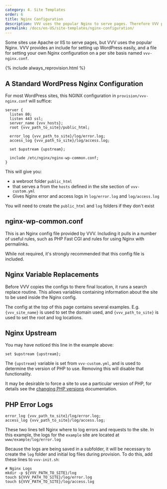 ```yaml
---
category: 4. Site Templates
order: 6
title: Nginx Configuration
description: VVV uses the popular Nginx to serve pages. Therefore VVV provides an include for setting up WordPress easily and a file for per site Nginx configurations.
permalink: /docs/en-US/site-templates/nginx-configuration/
---
```


Some sites use Apache or IIS to serve pages, but VVV uses the popular Nginx. VVV provides an include for setting up WordPress easily, and a file for setting your own Nginx configuration on a per site basis named `vvv-nginx.conf`.

{% include always_reprovision.html %}

## A Standard WordPress Nginx Configuration

For most WordPress sites, this NGINX configuration in `provision/vvv-nginx.conf` will suffice:

```Nginx
server {
  listen 80;
  listen 443 ssl;
  server_name {vvv_hosts};
  root {vvv_path_to_site}/public_html;

  error_log {vvv_path_to_site}/log/error.log;
  access_log {vvv_path_to_site}/log/access.log;

  set $upstream {upstream};

  include /etc/nginx/nginx-wp-common.conf;
}
```

This will give you:

 - a webroot folder `public_html`
 - that serves a from the `hosts` defined in the site section of `vvv-custom.yml`
 - Gives Nginx error and access logs in `log/error.log` and `log/access.log`

You will need to create the `public_html` and `log` folders if they don't exist

## nginx-wp-common.conf

This is an Nginx config file provided by VVV. Including it pulls in a number of useful rules, such as PHP Fast CGI and rules for using Nginx with permalinks.

While not required, it's strongly recommended that this config file is included.

## Nginx Variable Replacements

Before VVV copies the configs to there final location, it runs a search replace routine. This allows variables containing information about the site to be used inside the Nginx config.

The config at the top of this page contains several examples. E.g. `{vvv_site_name}` is used to set the domain used, and `{vvv_path_to_site}` is used to set the root and log locations.

## Nginx Upstream

You may have noticed this line in the example above:

```Nginx
set $upstream {upstream};
```

The `{upstream}` variable is set from `vvv-custom.yml`, and is used to determine the version of PHP to use. Removing this will disable that functionality.

It may be desirable to force a site to use a particular version of PHP, for details see the [changing PHP versions](changing-php-version.md) documentation.

## PHP Error Logs

```Nginx
error_log {vvv_path_to_site}/log/error.log;
access_log {vvv_path_to_site}/log/access.log;
```

These two lines tell Nginx where to log errors and requests to the site. In this example, the logs for the `example` site are located at `www/example/log/error.log`

Because the logs are being saved in a subfolder, it will be necessary to create the `log` folder and initial log files during provision. To do this, add these lines to `vvv-init.sh`:

```shell
# Nginx Logs
mkdir -p ${VVV_PATH_TO_SITE}/log
touch ${VVV_PATH_TO_SITE}/log/error.log
touch ${VVV_PATH_TO_SITE}/log/access.log
```

